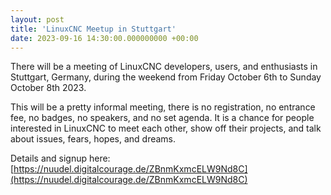 ```yaml
---
layout: post
title: 'LinuxCNC Meetup in Stuttgart'
date: 2023-09-16 14:30:00.000000000 +00:00
---
```

There will be a meeting of LinuxCNC developers, users, and enthusiasts
in Stuttgart, Germany, during the weekend from Friday October 6th to Sunday
October 8th 2023.

This will be a pretty informal meeting, there is no registration,
no entrance fee, no badges, no speakers, and no set agenda.  It is a
chance for people interested in LinuxCNC to meet each other, show off
their projects, and talk about issues, fears, hopes, and dreams.

Details and signup here: [https://nuudel.digitalcourage.de/ZBnmKxmcELW9Nd8C](https://nuudel.digitalcourage.de/ZBnmKxmcELW9Nd8C)
